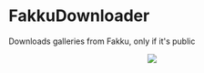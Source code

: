 # FakkuDownloader
Downloads galleries from Fakku, only if it's public
<p align="center"><img src="http://puu.sh/kVY41.png"</p>
